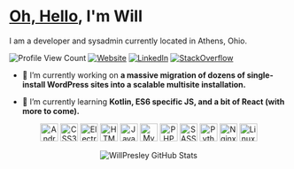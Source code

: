 # [Oh, Hello](https://www.youtube.com/watch?v=tfdMsxSjY3o), I'm Will
I am a developer and sysadmin currently located in Athens, Ohio.

![Profile View Count](https://komarev.com/ghpvc/?username=willpresley&style=flat-square&color=034694)
[![Website](https://img.shields.io/badge/Website-willpresley.com-informational?style=flat-square&color=034694&logo=jekyll&logoColor=white)](https://willpresley.com)
[![LinkedIn](https://img.shields.io/badge/LinkedIn-willpresley-informational?style=flat-square&color=034694&logo=linkedin&logoColor=white)](https://www.linkedin.com/in/willpresley/)
[![StackOverflow](https://img.shields.io/badge/StackOverflow-willpresley-informational?style=flat-square&color=034694&logo=stackoverflow&logoColor=white)](https://stackoverflow.com/users/3246396/willpresley)

- 🔭 I’m currently working on **a massive migration of dozens of single-install WordPress sites into a scalable multisite installation.**

- 🌱 I’m currently learning **Kotlin, ES6 specific JS, and a bit of React (with more to come).**

<p align="center"><img src="https://cdn.jsdelivr.net/npm/simple-icons@v4/icons/android.svg" alt="Android" title="Android" width="32" height="32"/> <img src="https://cdn.jsdelivr.net/npm/simple-icons@v4/icons/css3.svg" alt="CSS3" title="CSS3" width="32" height="32"/> <img src="https://cdn.jsdelivr.net/npm/simple-icons@v4/icons/electron.svg" alt="Electron" title="Electron" width="32" height="32"/> <img src="https://cdn.jsdelivr.net/npm/simple-icons@v4/icons/html5.svg" alt="HTML5" title="HTML5" width="32" height="32"/> <img src="https://cdn.jsdelivr.net/npm/simple-icons@v4/icons/javascript.svg" alt="Javascript" title="Javascript" width="32" height="32"/> <img src="https://cdn.jsdelivr.net/npm/simple-icons@v4/icons/mysql.svg" alt="MySQL" title="MySQL" width="32" height="32"/> <img src="https://cdn.jsdelivr.net/npm/simple-icons@v4/icons/php.svg" alt="PHP" title="PHP" width="32" height="32"/> <img src="https://cdn.jsdelivr.net/npm/simple-icons@v4/icons/sass.svg" alt="SASS" title="SASS" width="32" height="32"/> <img src="https://cdn.jsdelivr.net/npm/simple-icons@v4/icons/python.svg" alt="Python" title="Python" width="32" height="32"/> <img src="https://cdn.jsdelivr.net/npm/simple-icons@v4/icons/nginx.svg" alt="Nginx" title="Nginx" width="32" height="32"/> <img src="https://cdn.jsdelivr.net/npm/simple-icons@v4/icons/linux.svg" alt="Linux" title="Linux" width="32" height="32"/></p><p align="center"> <img src="https://github-readme-stats.vercel.app/api?username=willpresley&show_icons=true&title_color=034694&icon_color=034694" alt="WillPresley GitHub Stats" title="WillPresley GitHub Stats" /> </p>
